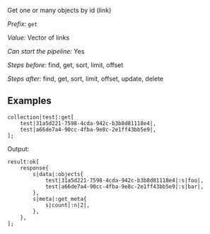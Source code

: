 Get one or many objects by id (link)

*Prefix:* `get`

*Value:* Vector of links

*Can start the pipeline:* Yes

*Steps before:* find, get, sort, limit, offset

*Steps after:* find, get, sort, limit, offset, update, delete

## Examples

<pre><code><span class="prefix_primitive">collection</span>|<span class="value_primitive">test</span>|:<span class="prefix_vector">get</span>[
	<span class="prefix_link">test</span>|<span class="value_link">31a5d221-7598-4cda-942c-b3b8d81118e4</span>|,
	<span class="prefix_link">test</span>|<span class="value_link">a66de7a4-90cc-4fba-9e8c-2e1ff43bb5e9</span>|,
];
</code></pre>

Output:

<pre><code><span class="prefix_primitive">result</span>:<span class="prefix_vector">ok</span>[
	<span class="prefix_map">response</span>{
		<span class="prefix_string">s</span>|<span class="value_string">data</span>|:<span class="prefix_map">objects</span>{
			<span class="prefix_link">test</span>|<span class="value_link">31a5d221-7598-4cda-942c-b3b8d81118e4</span>|:<span class="prefix_string">s</span>|<span class="value_string">foo</span>|,
			<span class="prefix_link">test</span>|<span class="value_link">a66de7a4-90cc-4fba-9e8c-2e1ff43bb5e9</span>|:<span class="prefix_string">s</span>|<span class="value_string">bar</span>|,
		},
		<span class="prefix_string">s</span>|<span class="value_string">meta</span>|:<span class="prefix_map">get_meta</span>{
			<span class="prefix_string">s</span>|<span class="value_string">count</span>|:<span class="prefix_number">n</span>|<span class="value_number">2</span>|,
		},
	},
];
</code></pre>